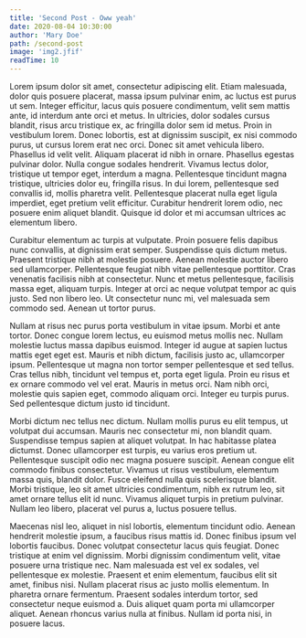 ```yaml
---
title: 'Second Post - Oww yeah'
date: 2020-08-04 10:30:00
author: 'Mary Doe'
path: /second-post
image: 'img2.jfif'
readTime: 10
---
```


Lorem ipsum dolor sit amet, consectetur adipiscing elit. Etiam malesuada, dolor quis posuere placerat, massa ipsum pulvinar enim, ac luctus est purus ut sem. Integer efficitur, lacus quis posuere condimentum, velit sem mattis ante, id interdum ante orci et metus. In ultricies, dolor sodales cursus blandit, risus arcu tristique ex, ac fringilla dolor sem id metus. Proin in vestibulum lorem. Donec lobortis, est at dignissim suscipit, ex nisi commodo purus, ut cursus lorem erat nec orci. Donec sit amet vehicula libero. Phasellus id velit velit. Aliquam placerat id nibh in ornare. Phasellus egestas pulvinar dolor. Nulla congue sodales hendrerit. Vivamus lectus dolor, tristique ut tempor eget, interdum a magna. Pellentesque tincidunt magna tristique, ultricies dolor eu, fringilla risus. In dui lorem, pellentesque sed convallis id, mollis pharetra velit. Pellentesque placerat nulla eget ligula imperdiet, eget pretium velit efficitur. Curabitur hendrerit lorem odio, nec posuere enim aliquet blandit. Quisque id dolor et mi accumsan ultrices ac elementum libero.

Curabitur elementum ac turpis at vulputate. Proin posuere felis dapibus nunc convallis, at dignissim erat semper. Suspendisse quis dictum metus. Praesent tristique nibh at molestie posuere. Aenean molestie auctor libero sed ullamcorper. Pellentesque feugiat nibh vitae pellentesque porttitor. Cras venenatis facilisis nibh at consectetur. Nunc et metus pellentesque, facilisis massa eget, aliquam turpis. Integer at orci ac neque volutpat tempor ac quis justo. Sed non libero leo. Ut consectetur nunc mi, vel malesuada sem commodo sed. Aenean ut tortor purus.

Nullam at risus nec purus porta vestibulum in vitae ipsum. Morbi et ante tortor. Donec congue lorem lectus, eu euismod metus mollis nec. Nullam molestie luctus massa dapibus euismod. Integer id augue at sapien luctus mattis eget eget est. Mauris et nibh dictum, facilisis justo ac, ullamcorper ipsum. Pellentesque ut magna non tortor semper pellentesque et sed tellus. Cras tellus nibh, tincidunt vel tempus et, porta eget ligula. Proin eu risus et ex ornare commodo vel vel erat. Mauris in metus orci. Nam nibh orci, molestie quis sapien eget, commodo aliquam orci. Integer eu turpis purus. Sed pellentesque dictum justo id tincidunt.

Morbi dictum nec tellus nec dictum. Nullam mollis purus eu elit tempus, ut volutpat dui accumsan. Mauris nec consectetur mi, non blandit quam. Suspendisse tempus sapien at aliquet volutpat. In hac habitasse platea dictumst. Donec ullamcorper est turpis, eu varius eros pretium ut. Pellentesque suscipit odio nec magna posuere suscipit. Aenean congue elit commodo finibus consectetur. Vivamus ut risus vestibulum, elementum massa quis, blandit dolor. Fusce eleifend nulla quis scelerisque blandit. Morbi tristique, leo sit amet ultricies condimentum, nibh ex rutrum leo, sit amet ornare tellus elit id nunc. Vivamus aliquet turpis in pretium pulvinar. Nullam leo libero, placerat vel purus a, luctus posuere tellus.

Maecenas nisl leo, aliquet in nisl lobortis, elementum tincidunt odio. Aenean hendrerit molestie ipsum, a faucibus risus mattis id. Donec finibus ipsum vel lobortis faucibus. Donec volutpat consectetur lacus quis feugiat. Donec tristique at enim vel dignissim. Morbi dignissim condimentum velit, vitae posuere urna tristique nec. Nam malesuada est vel ex sodales, vel pellentesque ex molestie. Praesent et enim elementum, faucibus elit sit amet, finibus nisi. Nullam placerat risus ac justo mollis elementum. In pharetra ornare fermentum. Praesent sodales interdum tortor, sed consectetur neque euismod a. Duis aliquet quam porta mi ullamcorper aliquet. Aenean rhoncus varius nulla at finibus. Nullam id porta nisi, in posuere lacus.
